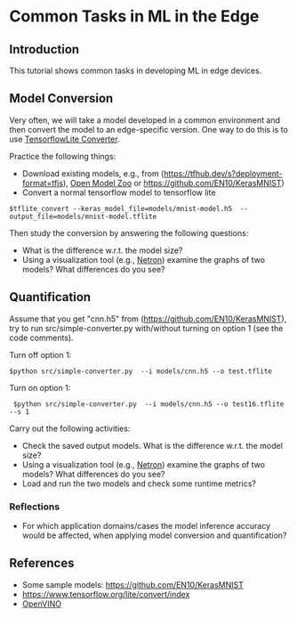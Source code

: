 # Common Tasks in ML in the Edge

## Introduction

This tutorial shows common tasks in developing ML in edge devices.

## Model Conversion

Very often, we will take a model developed in a common environment and then convert the model to an edge-specific version. One way to do this is to use [TensorflowLite Converter](https://www.tensorflow.org/lite/convert/index).

Practice the following things:

* Download existing models, e.g., from (https://tfhub.dev/s?deployment-format=tfjs), [Open Model Zoo](https://github.com/openvinotoolkit/open_model_zoo) or https://github.com/EN10/KerasMNIST)
* Convert a normal tensorflow model to tensorflow lite
  
```
$tflite_convert --keras_model_file=models/mnist-model.h5  --output_file=models/mnist-model.tflite
```

Then study the conversion by answering the following questions:

* What is the difference w.r.t. the model size?
* Using a visualization tool (e.g., [Netron](https://github.com/lutzroeder/netron)) examine the graphs of two models? What differences do you see?

## Quantification

Assume that you get "cnn.h5" from (https://github.com/EN10/KerasMNIST), try to run src/simple-converter.py with/without turning on option 1 (see the code comments).

Turn off option 1:
```
$python src/simple-converter.py  --i models/cnn.h5 --o test.tflite
```
Turn on option 1:
```
 $python src/simple-converter.py  --i models/cnn.h5 --o test16.tflite --s 1
 ```

Carry out the following activities:

* Check the saved output models. What is the difference w.r.t. the model size?
* Using a visualization tool (e.g., [Netron](https://github.com/lutzroeder/netron)) examine the graphs of two models? What differences do you see?
* Load and run the two  models and check some runtime metrics?

### Reflections

- For which application domains/cases  the model inference accuracy would be affected, when applying  model conversion and quantification?

## References

* Some sample models: https://github.com/EN10/KerasMNIST
* https://www.tensorflow.org/lite/convert/index
* [OpenVINO](https://docs.openvino.ai/latest/openvino_docs_MO_DG_Deep_Learning_Model_Optimizer_DevGuide.html)
